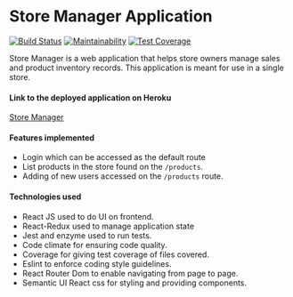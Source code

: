 # Store Manager Application

[![Build Status](https://travis-ci.org/missvicki/storemanager-frontend.svg?branch=develop)](https://travis-ci.org/missvicki/storemanager-frontend) [![Maintainability](https://api.codeclimate.com/v1/badges/a76d83b0acc4b9eac62d/maintainability)](https://codeclimate.com/github/missvicki/storemanager-frontend/maintainability) [![Test Coverage](https://api.codeclimate.com/v1/badges/a76d83b0acc4b9eac62d/test_coverage)](https://codeclimate.com/github/missvicki/storemanager-frontend/test_coverage)

Store Manager is a web application that helps store owners manage sales and product inventory records. 
This application is meant for use in a single store.

#### Link to the deployed application on Heroku
[Store Manager](https://storemanager-staging.herokuapp.com/)

#### Features implemented
- Login which can be accessed as the default route
- List products in the store found on the `/products`.
- Adding of new users accessed on the `/products` route.

#### Technologies used
- React JS used to do UI on frontend.
- React-Redux used to manage application state
- Jest and enzyme used to run tests.
- Code climate for ensuring code quality.
- Coverage for giving test coverage of files covered.
- Eslint to enforce coding style guidelines.
- React Router Dom to enable navigating from page to page.
- Semantic UI React css for styling and providing components.


